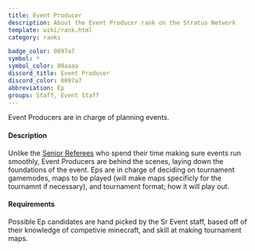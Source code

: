 ```yaml
---
title: Event Producer
description: About the Event Producer rank on the Stratus Network
template: wiki/rank.html
category: ranks

badge_color: 0097a7
symbol: *
symbol_color: 00aaaa
discord_title: Event Producer
discord_color: 0097a7
abbreviation: Ep
groups: Staff, Event Staff
---
```


Event Producers are in charge of planning events.

#### Description

Unlike the [Senior Referees](https://mcresourcepile.github.io/addon-project/wiki/ranks/seniorref) who spend their time making sure events run smoothly, Event Producers are behind the scenes, laying down the foundations of the event. Eps are in charge of deciding on tournament gamemodes, maps to be played (will make maps specificly for the tournamnt if necessary), and tournament format; how it will play out.

#### Requirements

Possible Ep candidates are hand picked by the Sr Event staff, based off of their knowledge of competivie minecraft, and skill at making tournament maps. 